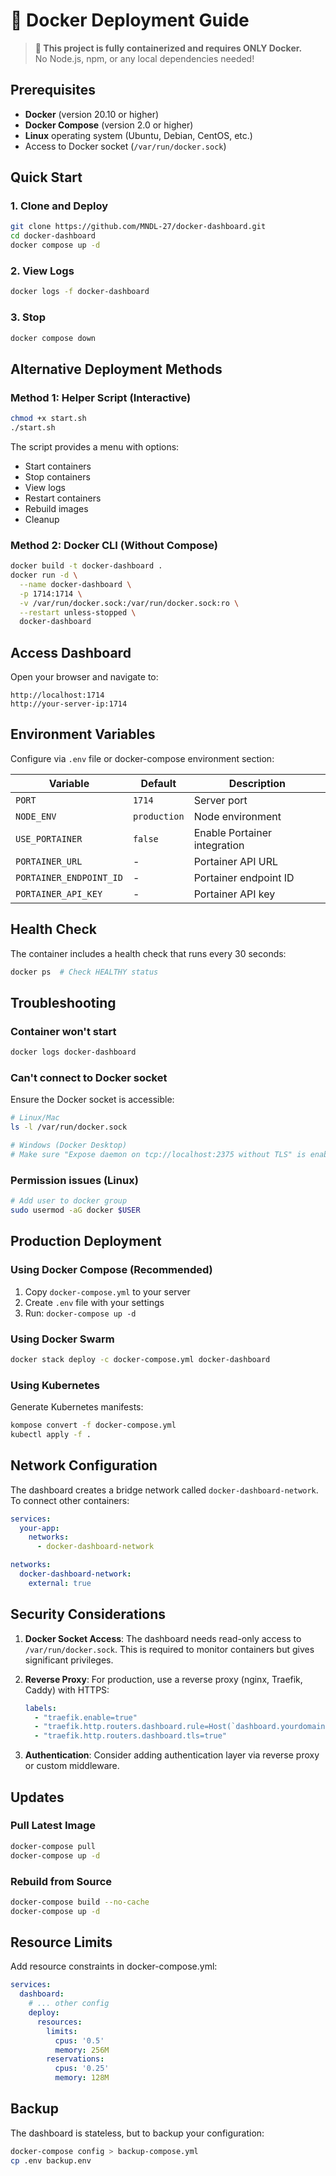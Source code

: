 # 🐳 Docker Deployment Guide

> **📌 This project is fully containerized and requires ONLY Docker.**  
> No Node.js, npm, or any local dependencies needed!

## Prerequisites

- **Docker** (version 20.10 or higher)
- **Docker Compose** (version 2.0 or higher)
- **Linux** operating system (Ubuntu, Debian, CentOS, etc.)
- Access to Docker socket (`/var/run/docker.sock`)

## Quick Start

### 1. Clone and Deploy
```bash
git clone https://github.com/MNDL-27/docker-dashboard.git
cd docker-dashboard
docker compose up -d
```

### 2. View Logs
```bash
docker logs -f docker-dashboard
```

### 3. Stop
```bash
docker compose down
```

## Alternative Deployment Methods

### Method 1: Helper Script (Interactive)
```bash
chmod +x start.sh
./start.sh
```

The script provides a menu with options:
- Start containers
- Stop containers
- View logs
- Restart containers
- Rebuild images
- Cleanup

### Method 2: Docker CLI (Without Compose)
```bash
docker build -t docker-dashboard .
docker run -d \
  --name docker-dashboard \
  -p 1714:1714 \
  -v /var/run/docker.sock:/var/run/docker.sock:ro \
  --restart unless-stopped \
  docker-dashboard
```

## Access Dashboard
Open your browser and navigate to:
```
http://localhost:1714
http://your-server-ip:1714
```

## Environment Variables

Configure via `.env` file or docker-compose environment section:

| Variable | Default | Description |
|----------|---------|-------------|
| `PORT` | `1714` | Server port |
| `NODE_ENV` | `production` | Node environment |
| `USE_PORTAINER` | `false` | Enable Portainer integration |
| `PORTAINER_URL` | - | Portainer API URL |
| `PORTAINER_ENDPOINT_ID` | - | Portainer endpoint ID |
| `PORTAINER_API_KEY` | - | Portainer API key |

## Health Check

The container includes a health check that runs every 30 seconds:
```bash
docker ps  # Check HEALTHY status
```

## Troubleshooting

### Container won't start
```bash
docker logs docker-dashboard
```

### Can't connect to Docker socket
Ensure the Docker socket is accessible:
```bash
# Linux/Mac
ls -l /var/run/docker.sock

# Windows (Docker Desktop)
# Make sure "Expose daemon on tcp://localhost:2375 without TLS" is enabled
```

### Permission issues (Linux)
```bash
# Add user to docker group
sudo usermod -aG docker $USER
```

## Production Deployment

### Using Docker Compose (Recommended)
1. Copy `docker-compose.yml` to your server
2. Create `.env` file with your settings
3. Run: `docker-compose up -d`

### Using Docker Swarm
```bash
docker stack deploy -c docker-compose.yml docker-dashboard
```

### Using Kubernetes
Generate Kubernetes manifests:
```bash
kompose convert -f docker-compose.yml
kubectl apply -f .
```

## Network Configuration

The dashboard creates a bridge network called `docker-dashboard-network`. To connect other containers:

```yaml
services:
  your-app:
    networks:
      - docker-dashboard-network

networks:
  docker-dashboard-network:
    external: true
```

## Security Considerations

1. **Docker Socket Access**: The dashboard needs read-only access to `/var/run/docker.sock`. This is required to monitor containers but gives significant privileges.

2. **Reverse Proxy**: For production, use a reverse proxy (nginx, Traefik, Caddy) with HTTPS:
   ```yaml
   labels:
     - "traefik.enable=true"
     - "traefik.http.routers.dashboard.rule=Host(`dashboard.yourdomain.com`)"
     - "traefik.http.routers.dashboard.tls=true"
   ```

3. **Authentication**: Consider adding authentication layer via reverse proxy or custom middleware.

## Updates

### Pull Latest Image
```bash
docker-compose pull
docker-compose up -d
```

### Rebuild from Source
```bash
docker-compose build --no-cache
docker-compose up -d
```

## Resource Limits

Add resource constraints in docker-compose.yml:
```yaml
services:
  dashboard:
    # ... other config
    deploy:
      resources:
        limits:
          cpus: '0.5'
          memory: 256M
        reservations:
          cpus: '0.25'
          memory: 128M
```

## Backup

The dashboard is stateless, but to backup your configuration:
```bash
docker-compose config > backup-compose.yml
cp .env backup.env
```
